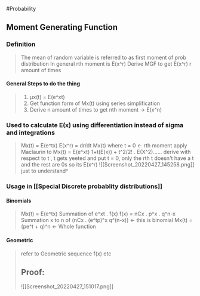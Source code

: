 #Probability 
## Moment Generating Function
### Definition
> The mean of random variable is referred to as first moment of prob distribution
> In general rth moment is E(x^r)
> Derive MGF to get E(x^r) r amount of times

#### General Steps to do the thing
>1. µx(t) = E(e^xt)
>2. Get function form of Mx(t) using series simplification
>3. Derive n amount of times to get nth moment -> E(x^n)
### Used to calculate E(x) using differentiation instead of sigma and integrations
>Mx(t) = E(e^tx)
>E(x^r) = dr/dt Mx(t) where t = 0 <- rth moment
>apply Maclaurin to Mx(t) = E(e^xt)
>1+t(E(x)) + t^2/2! . E(X^2)......
>derive with respect to t , t gets yeeted and put t = 0, only the rth t doesn't have a t and the rest are 0s so its E(x^r)
>![[Screenshot_20220427_145258.png]]
>just to understand^

### Usage in [[Special Discrete probablity distributions]]
#### Binomials
>Mx(t) = E(e^tx)
>Summation of e^xt . f(x)
>f(x) = nCx . p^x . q^n-x
>Summation x to n of (nCx . (e^tp)^x q^(n-x)) <- this is binomial
>Mx(t) = (pe^t + q)^n <- Whole function

#### Geometric
> refer to Geometric sequence f(x) etc
> ## Proof:
>  ![[Screenshot_20220427_151017.png]]